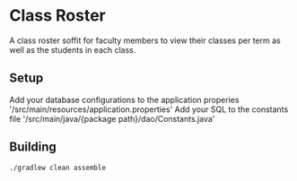# Class Roster 
A class roster soffit for faculty members to view their classes per term as well as the students in each class.

## Setup 
Add your database configurations to the application properies '/src/main/resources/application.properties'
Add your SQL to the constants file '/src/main/java/{package path}/dao/Constants.java'

## Building
`./gradlew clean assemble`
